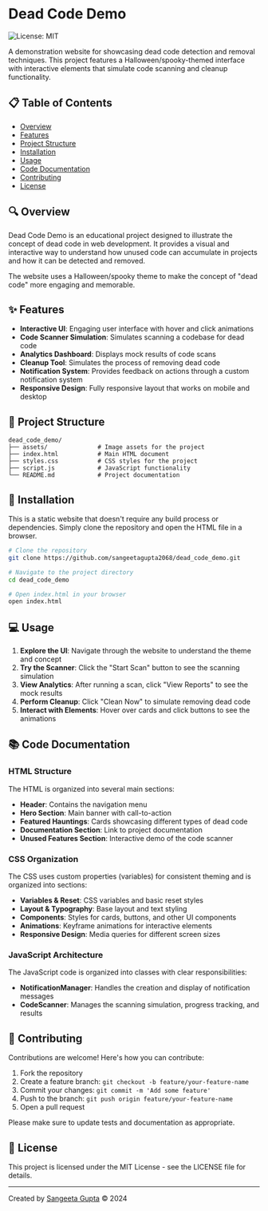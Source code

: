 # Dead Code Demo

![License: MIT](https://img.shields.io/badge/License-MIT-blue.svg)

A demonstration website for showcasing dead code detection and removal techniques. This project features a Halloween/spooky-themed interface with interactive elements that simulate code scanning and cleanup functionality.

## 📋 Table of Contents

- [Overview](#overview)
- [Features](#features)
- [Project Structure](#project-structure)
- [Installation](#installation)
- [Usage](#usage)
- [Code Documentation](#code-documentation)
- [Contributing](#contributing)
- [License](#license)

## 🔍 Overview

Dead Code Demo is an educational project designed to illustrate the concept of dead code in web development. It provides a visual and interactive way to understand how unused code can accumulate in projects and how it can be detected and removed.

The website uses a Halloween/spooky theme to make the concept of "dead code" more engaging and memorable.

## ✨ Features

- **Interactive UI**: Engaging user interface with hover and click animations
- **Code Scanner Simulation**: Simulates scanning a codebase for dead code
- **Analytics Dashboard**: Displays mock results of code scans
- **Cleanup Tool**: Simulates the process of removing dead code
- **Notification System**: Provides feedback on actions through a custom notification system
- **Responsive Design**: Fully responsive layout that works on mobile and desktop

## 📁 Project Structure

```
dead_code_demo/
├── assets/              # Image assets for the project
├── index.html           # Main HTML document
├── styles.css           # CSS styles for the project
├── script.js            # JavaScript functionality
└── README.md            # Project documentation
```

## 🚀 Installation

This is a static website that doesn't require any build process or dependencies. Simply clone the repository and open the HTML file in a browser.

```bash
# Clone the repository
git clone https://github.com/sangeetagupta2068/dead_code_demo.git

# Navigate to the project directory
cd dead_code_demo

# Open index.html in your browser
open index.html
```

## 💻 Usage

1. **Explore the UI**: Navigate through the website to understand the theme and concept
2. **Try the Scanner**: Click the "Start Scan" button to see the scanning simulation
3. **View Analytics**: After running a scan, click "View Reports" to see the mock results
4. **Perform Cleanup**: Click "Clean Now" to simulate removing dead code
5. **Interact with Elements**: Hover over cards and click buttons to see the animations

## 📚 Code Documentation

### HTML Structure

The HTML is organized into several main sections:

- **Header**: Contains the navigation menu
- **Hero Section**: Main banner with call-to-action
- **Featured Hauntings**: Cards showcasing different types of dead code
- **Documentation Section**: Link to project documentation
- **Unused Features Section**: Interactive demo of the code scanner

### CSS Organization

The CSS uses custom properties (variables) for consistent theming and is organized into sections:

- **Variables & Reset**: CSS variables and basic reset styles
- **Layout & Typography**: Base layout and text styling
- **Components**: Styles for cards, buttons, and other UI components
- **Animations**: Keyframe animations for interactive elements
- **Responsive Design**: Media queries for different screen sizes

### JavaScript Architecture

The JavaScript code is organized into classes with clear responsibilities:

- **NotificationManager**: Handles the creation and display of notification messages
- **CodeScanner**: Manages the scanning simulation, progress tracking, and results

## 🤝 Contributing

Contributions are welcome! Here's how you can contribute:

1. Fork the repository
2. Create a feature branch: `git checkout -b feature/your-feature-name`
3. Commit your changes: `git commit -m 'Add some feature'`
4. Push to the branch: `git push origin feature/your-feature-name`
5. Open a pull request

Please make sure to update tests and documentation as appropriate.

## 📄 License

This project is licensed under the MIT License - see the LICENSE file for details.

---

Created by [Sangeeta Gupta](https://github.com/sangeetagupta2068) © 2024